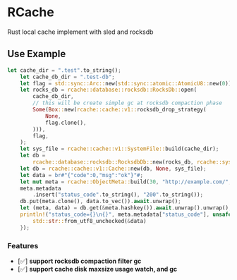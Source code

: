 # RCache

Rust local cache implement with sled and rocksdb

## Use Example
```rust
let cache_dir = ".test".to_string();
    let cache_db_dir = ".test-db";
    let flag = std::sync::Arc::new(std::sync::atomic::AtomicU8::new(0));
    let rocks_db = rcache::database::rocksdb::RocksDb::open(
        cache_db_dir,
        // this will be create simple gc at rocksdb compaction phase
        Some(Box::new(rcache::cache::v1::rocksdb_drop_strategy(
            None,
            flag.clone(),
        ))),
        flag,
    );
    let sys_file = rcache::cache::v1::SystemFile::build(cache_dir);
    let db =
        rcache::database::rocksdb::RocksdbDb::new(rocks_db, rcache::system_file_remove!(sys_file));
    let db = rcache::cache::v1::Cache::new(db, None, sys_file);
    let data = br#"{"code":0,"msg":"ok"}"#;
    let mut meta = rcache::ObjectMeta::build(30, "http://example.com/", data);
    meta.metadata
        .insert("status_code".to_string(), "200".to_string());
    db.put(meta.clone(), data.to_vec()).await.unwrap();
    let (meta, data) = db.get(&meta.hashkey()).await.unwrap().unwrap();
    println!("status_code={}\n{}", meta.metadata["status_code"], unsafe {
        std::str::from_utf8_unchecked(&data)
    });
```

### Features
- [✅] **support rocksdb compaction filter gc**
- [✅] **support cache disk maxsize usage watch, and gc**